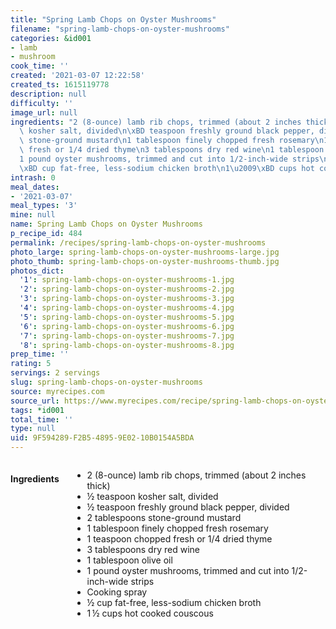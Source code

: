 ```yaml
---
title: "Spring Lamb Chops on Oyster Mushrooms"
filename: "spring-lamb-chops-on-oyster-mushrooms"
categories: &id001
- lamb
- mushroom
cook_time: ''
created: '2021-03-07 12:22:58'
created_ts: 1615119778
description: null
difficulty: ''
image_url: null
ingredients: "2 (8-ounce) lamb rib chops, trimmed (about 2 inches thick)\n\xBD teaspoon\
  \ kosher salt, divided\n\xBD teaspoon freshly ground black pepper, divided\n2 tablespoons\
  \ stone-ground mustard\n1 tablespoon finely chopped fresh rosemary\n1 teaspoon chopped\
  \ fresh or 1/4 dried thyme\n3 tablespoons dry red wine\n1 tablespoon olive oil\n\
  1 pound oyster mushrooms, trimmed and cut into 1/2-inch-wide strips\nCooking spray\n\
  \xBD cup fat-free, less-sodium chicken broth\n1\u2009\xBD cups hot cooked couscous"
intrash: 0
meal_dates:
- '2021-03-07'
meal_types: '3'
mine: null
name: Spring Lamb Chops on Oyster Mushrooms
p_recipe_id: 484
permalink: /recipes/spring-lamb-chops-on-oyster-mushrooms
photo_large: spring-lamb-chops-on-oyster-mushrooms-large.jpg
photo_thumb: spring-lamb-chops-on-oyster-mushrooms-thumb.jpg
photos_dict:
  '1': spring-lamb-chops-on-oyster-mushrooms-1.jpg
  '2': spring-lamb-chops-on-oyster-mushrooms-2.jpg
  '3': spring-lamb-chops-on-oyster-mushrooms-3.jpg
  '4': spring-lamb-chops-on-oyster-mushrooms-4.jpg
  '5': spring-lamb-chops-on-oyster-mushrooms-5.jpg
  '6': spring-lamb-chops-on-oyster-mushrooms-6.jpg
  '7': spring-lamb-chops-on-oyster-mushrooms-7.jpg
  '8': spring-lamb-chops-on-oyster-mushrooms-8.jpg
prep_time: ''
rating: 5
servings: 2 servings
slug: spring-lamb-chops-on-oyster-mushrooms
source: myrecipes.com
source_url: https://www.myrecipes.com/recipe/spring-lamb-chops-on-oyster-mushrooms
tags: *id001
total_time: ''
type: null
uid: 9F594289-F2B5-4895-9E02-10B0154A5BDA
---
```

<div class="large-8 medium-7 columns" id="writeup">	</div><!-- #writeup -->
</div><!-- #row-one -->
<div class="row" id="row-two">	<div class="medium-4 small-5 columns" id="ingredients"><h4>Ingredients</h4><div class="box box-ingredients content"><ul>
<li>2 (8-ounce) lamb rib chops, trimmed (about 2 inches thick)</li>
<li>½ teaspoon kosher salt, divided</li>
<li>½ teaspoon freshly ground black pepper, divided</li>
<li>2 tablespoons stone-ground mustard</li>
<li>1 tablespoon finely chopped fresh rosemary</li>
<li>1 teaspoon chopped fresh or 1/4 dried thyme</li>
<li>3 tablespoons dry red wine</li>
<li>1 tablespoon olive oil</li>
<li>1 pound oyster mushrooms, trimmed and cut into 1/2-inch-wide strips</li>
<li>Cooking spray</li>
<li>½ cup fat-free, less-sodium chicken broth</li>
<li>1 ½ cups hot cooked couscous</li>
</ul>
</div>	</div>	<div class="medium-6 small-7 columns" id="directions">	</div>